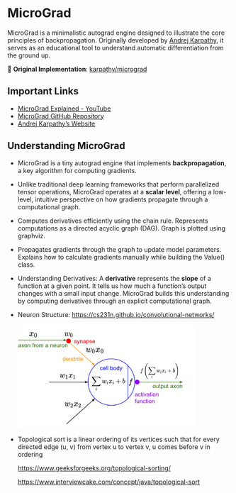# MicroGrad  

MicroGrad is a minimalistic autograd engine designed to illustrate the core principles of backpropagation. Originally developed by [Andrej Karpathy](https://karpathy.ai/), it serves as an educational tool to understand automatic differentiation from the ground up.  

🔗 **Original Implementation**: [karpathy/micrograd](https://github.com/karpathy/micrograd)  

## Important Links  

- [MicroGrad Explained - YouTube](https://www.youtube.com/watch?v=VMj-3S1tku0)  
- [MicroGrad GitHub Repository](https://github.com/karpathy/micrograd)  
- [Andrej Karpathy’s Website](https://karpathy.ai/)  

## Understanding MicroGrad  

- MicroGrad is a tiny autograd engine that implements **backpropagation**, a key algorithm for computing gradients. 
- Unlike traditional deep learning frameworks that perform parallelized tensor operations, MicroGrad operates at a **scalar level**, offering a low-level, intuitive perspective on how gradients propagate through a computational graph.  
- Computes derivatives efficiently using the chain rule. Represents computations as a directed acyclic graph (DAG).  Graph is plotted using graphviz.
- Propagates gradients through the graph to update model parameters.  Explains how to calculate gradients manually while building the Value() class. 
- Understanding Derivatives: A **derivative** represents the **slope** of a function at a given point. It tells us how much a function’s output changes with a small input change. MicroGrad builds this understanding by computing derivatives through an explicit computational graph.

- Neuron Structure: 
https://cs231n.github.io/convolutional-networks/

    <img src="images/neuron.png" alt="Neuron" width="400"/>   

- Topological sort is a linear ordering of its vertices such that for every directed edge (u, v) from vertex u to vertex v, u comes before v in ordering

    https://www.geeksforgeeks.org/topological-sorting/

    https://www.interviewcake.com/concept/java/topological-sort